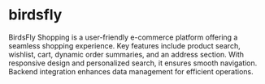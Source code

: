 # birdsfly
BirdsFly Shopping is a user-friendly e-commerce platform offering a seamless shopping experience. Key features include product search, wishlist, cart, dynamic order summaries, and an address section. With responsive design and personalized search, it ensures smooth navigation. Backend integration enhances data management for efficient operations.
